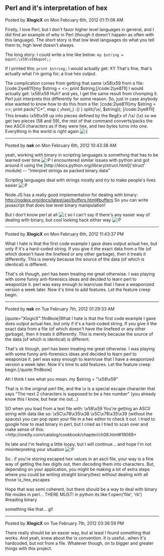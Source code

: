 ## Perl and it's interpretation of hex
Posted by **XlogicX** on Mon February 6th, 2012 01:11:08 AM

Firstly, I love Perl, but I don't favor higher level languages in general, and I did find an example of why in Perl (though it doesn't happen as often with this language). The short story is that low level languages do what you tell them to, high level doesn't always.

The long story:
I could write a line like below:
```my $string = &quot;\x58\x59&quot;;```

If I printed this:
```print $string;```
I would actually get: XY
That's fine, that's actually what I'm going for; a true hex output.

The complication comes from getting that same \x58\x59 from a file:
[code:2iye811l]my $string = &lt;&gt;;
print $string;[/code:2iye811l]
I would actually get: \x58\x59
Huh? and yes, I get the same result from chomping it. Perl just interprets this differently for some reason. So, just in case anybody else wanted to know how to do this from a file:
[code:2iye811l]my $string = &lt;&gt;;
print pack(&quot;C*&quot;, map { $_ ? hex($_) &#58;() } split(/\\x/, $string));
[/code:2iye811l]
This breaks \x58\x59 up into pieces defined by the RegEx of /\\x/ (\x) so we get two pieces (58 and 59), the rest of that command converts/packs the two ASCII characters as if they were hex, and two bytes turns into one. Everything in the world is right again <!-- s:) --><img src="{SMILIES_PATH}/icon_e_smile.gif" alt=":)" title="Smile" /><!-- s:) -->

--------------------------------------------------------------------------------

Posted by **nak** on Mon February 6th, 2012 10:43:38 AM

yeah, working with binary in scripting languages is something that has to be learned over time <!-- s:P --><img src="{SMILIES_PATH}/icon_razz.gif" alt=":P" title="Razz" /><!-- s:P -->
I encountered similar issues with python and got around it using the [http&#58;//docs&#46;python&#46;org/library/struct&#46;html]('struct' module) -- &quot;Interpret strings as packed binary data&quot;

Scripting languages deal with strings mostly and _try_ to make people's lives easier <!-- s:P --><img src="{SMILIES_PATH}/icon_razz.gif" alt=":P" title="Razz" /><!-- s:P -->

Node.JS has a really good implementation for dealing with binary: <!-- m --><a class="postlink" href="http://nodejs.org/docs/latest/api/buffers.html#buffers">http://nodejs.org/docs/latest/api/buffers.html#buffers</a><!-- m -->
So you can write javascript that does low level binary manipulation!

But I don't know perl at all <!-- s:( --><img src="{SMILIES_PATH}/icon_e_sad.gif" alt=":(" title="Sad" /><!-- s:( --> so I can't say if there's any easier way of dealing with binary, but cool looking hack either way <!-- s:P --><img src="{SMILIES_PATH}/icon_razz.gif" alt=":P" title="Razz" /><!-- s:P -->

--------------------------------------------------------------------------------

Posted by **XlogicX** on Mon February 6th, 2012 11:43:37 PM

What I hate is that the first code example I gave does output actual hex, but only if it's a hard-coded string. If you give it the exact data from a file (of which doesn't have the linefeed or any other garbage), then it treats it differently. This is merely because the source of the data (of which is identical) is different.

That's ok though, perl has been treating me great otherwise. I was playing with some funny anti-forensics ideas and decided to learn perl to weaponize it. perl was easy enough to learn/use that I have a weaponized version a week later. Now it's time to add features. Let the feature creep begin.

--------------------------------------------------------------------------------

Posted by **nak** on Tue February 7th, 2012 01:29:33 AM

[quote=&quot;XlogicX&quot;:1fn8koie]What I hate is that the first code example I gave does output actual hex, but only if it's a hard-coded string. If you give it the exact data from a file (of which doesn't have the linefeed or any other garbage), then it treats it differently. This is merely because the source of the data (of which is identical) is different.

That's ok though, perl has been treating me great otherwise. I was playing with some funny anti-forensics ideas and decided to learn perl to weaponize it. perl was easy enough to learn/use that I have a weaponized version a week later. Now it's time to add features. Let the feature creep begin.[/quote:1fn8koie]

Ah I think I see what you mean.
my $string = &quot;\x58\x59&quot;

That is in the original perl file, and the \x is a special escape character that says &quot;The next 2 characters is supposed to be a hex number&quot; (you already know this I know, but hear me out...)

SO when you load from a text file with: \x58\x59
You're getting an ASCII string with data like so:
\x5C\x78\x35\x38           \x5C\x78\x35\x39
(without the spaces)
you can pop open your file in a hex editor to check it out.
I tried to google how to read binary in perl, but I cried as I tried to scan over and make sense of this: <http&#58;//oreilly&#46;com/catalog/cookbook/chapter/ch08&#46;html#19069>

Its late and I'm feeling a little loopy, but I will continue... and hope I'm not misinterpreting your situation <!-- s:P --><img src="{SMILIES_PATH}/icon_razz.gif" alt=":P" title="Razz" /><!-- s:P -->

So.. if you're storing escaped hex values in an ascii file, your way is a fine way of getting the hex digits out, then decoding them into characters.
But, depending on your application, you might be making a lot of extra steps where you could be writing straight binary(hex) without dealing with all those \x_hex_escapes

Hope that was semi coherent, but there should be a way to deal with binary file modes in perl... THERE MUST! in python its like f.open('file', 'rb') #reading binary

something like that... gl!

--------------------------------------------------------------------------------

Posted by **XlogicX** on Tue February 7th, 2012 03:36:59 PM

There really should be an easier way, but at least I found something that works. And yeah, knew about the \x convention. It is useful...when it's hardcoded, but not from a file. Whatever though, on to bigger and greater things with this project.
